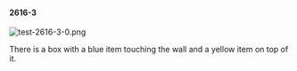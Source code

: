 #### 2616-3
![test-2616-3-0.png](https://github.com/lil-lab/nlvr/raw/master/nlvr/test/images/5/test-2616-3-0.png "test-2616-3-0.png")

There is a box with a blue item touching the wall and a yellow item on top of it.